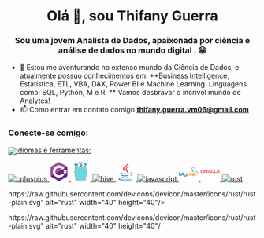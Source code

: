 <h1 align="center">Olá 👋, sou Thifany Guerra</h1>
<h3 align="center">Sou uma jovem Analista de Dados, apaixonada por ciência e análise de dados no mundo digital . 😁</h3>

- 🌱 Estou me aventurando no extenso mundo da Ciência de Dados, e atualmente possuo conhecimentos em: **Business Intelligence, Estatística, ETL, VBA, DAX, Power BI e Machine Learning. Linguagens como: SQL, Python, M e R. **
Vamos desbravar o incrível mundo de Analytcs!
- 📫 Como entrar em contato comigo **thifany.guerra.vm06@gmail.com**

<h3 align ="left">Conecte-se comigo:</h3>
<p align="left">
<a href="https://linkedin.com/in/linkedin.com/in/thifany-guerra-5479b61b2" target= "blank"><img align="center" src="https://raw.githubusercontent.


<h3 align="left">Idiomas e ferramentas:</h3>
<p align="left"> <a href="https://www.w3schools.com/cpp/" target="_blank" rel="noreferrer"> <img src="https://raw.githubusercontent. com/devicons/devicon/master/icons/cplusplus/cplusplus-original.svg" alt="cplusplus" width="40" height="40"/> </a> <a href="https://www. w3schools.com/cs/" target="_blank" rel="noreferrer"> <img src="https://raw.githubusercontent.com/devicons/devicon/master/icons/csharp/csharp-original.svg" alt ="csharp" width="40" height="40"/> </a> <a href="https://golang.org" target="_blank" rel="noreferrer"> <img src="https://raw.githubusercontent.com/devicons/devicon/master/icons/go/go-original.svg" alt="go" width="40" height="40"/> </a > <a href="https://hive.apache.org/" target="_blank" rel="noreferrer"> <img src="https://www.vectorlogo.zone/logos/apache_hive/apache_hive-icon .svg" alt="hive" width="40" height="40"/> </a> <a href="https://www.java.com" target="_blank" rel="noreferrer"> <img src="https://raw.githubusercontent.com/devicons/devicon/master/icons/java/java-original.svg" alt="java" width="40" height="40"/> </ um> <a href="https://developer.mozilla.org/en-US/docs/Web/JavaScript" target="_blank" rel="noreferrer"> <img src="https://raw.githubusercontent.com/ devicons/devicon/master/icons/javascript/javascript-original.svg" alt="javascript" width="40" height="40"/> </a> <a href="https://www.mysql. com/" target="_blank" rel="noreferrer"> <img src="https://raw.githubusercontent.com/devicons/devicon/master/icons/mysql/mysql-original-wordmark.svg" alt=" mysql" width="40" height="40"/> </a> <a href="https://www.oracle.com/" target="_blank" rel="noreferrer"> <img src=" https://raw.githubusercontent.com/devicons/devicon/master/icons/oracle/oracle-original.svg" alt="oracle" width="40" height="40"/> </a> <a href=" https://www.rust-lang.org" target="_blank" rel="noreferrer"> <img src="https://raw.githubusercontent.com/devicons/devicon/master/icons/rust/rust- plain.svg" alt="rust" width="40" height="40"/> </a> </p>https://raw.githubusercontent.com/devicons/devicon/master/icons/rust/rust-plain.svg" alt="rust" width="40" height="40"/> </a> </p >https://raw.githubusercontent.com/devicons/devicon/master/icons/rust/rust-plain.svg" alt="rust" width="40" height="40"/
